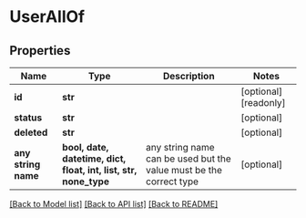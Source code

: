 # UserAllOf


## Properties
Name | Type | Description | Notes
------------ | ------------- | ------------- | -------------
**id** | **str** |  | [optional] [readonly] 
**status** | **str** |  | [optional] 
**deleted** | **str** |  | [optional] 
**any string name** | **bool, date, datetime, dict, float, int, list, str, none_type** | any string name can be used but the value must be the correct type | [optional]

[[Back to Model list]](../README.md#documentation-for-models) [[Back to API list]](../README.md#documentation-for-api-endpoints) [[Back to README]](../README.md)


